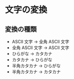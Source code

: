 # 文字の変換

## 変換の種類
- ASCII 文字 → 全角 ASCII 文字
- 全角 ASCII 文字 → ASCII 文字
- ひらがな → カタカナ
- カタカナ → ひらがな
- 半角カタカナ → ひらがな
- 半角カタカナ → カタカナ
